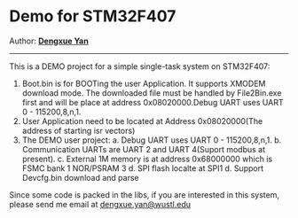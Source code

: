 # Demo for STM32F407
Author: **[Dengxue Yan](https://sites.google.com/site/ydengxue/)**
****

This is a DEMO project for a simple single-task system on STM32F407:
1. Boot.bin is for BOOTing the user Application. It supports XMODEM download mode. The downloaded file must be handled by File2Bin.exe first and will be place at address 0x08020000.Debug UART uses UART 0 - 115200,8,n,1.
2. User Application need to be located at Address 0x08020000(The address of starting isr vectors)
3. The DEMO user project:
    a. Debug UART uses UART 0 - 115200,8,n,1.
    b. Communication UARTs are UART 2 and UART 4(Suport modbus at present).
    c. External 1M memory is at address 0x68000000 which is FSMC bank 1 NOR/PSRAM 3
    d. SPI flash localte at SPI1
    d. Support Devcfg.bin download and parse

Since some code is packed in the libs, if you are interested in this system, please send me email at dengxue.yan@wustl.edu
